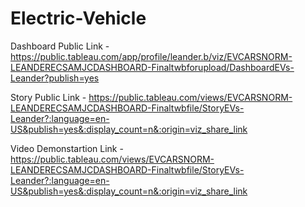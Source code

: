 # Electric-Vehicle

Dashboard Public Link - https://public.tableau.com/app/profile/leander.b/viz/EVCARSNORM-LEANDERECSAMJCDASHBOARD-Finaltwbforupload/DashboardEVs-Leander?publish=yes

Story Public Link - https://public.tableau.com/views/EVCARSNORM-LEANDERECSAMJCDASHBOARD-Finaltwbfile/StoryEVs-Leander?:language=en-US&publish=yes&:display_count=n&:origin=viz_share_link

Video Demonstartion Link - https://public.tableau.com/views/EVCARSNORM-LEANDERECSAMJCDASHBOARD-Finaltwbfile/StoryEVs-Leander?:language=en-US&publish=yes&:display_count=n&:origin=viz_share_link
